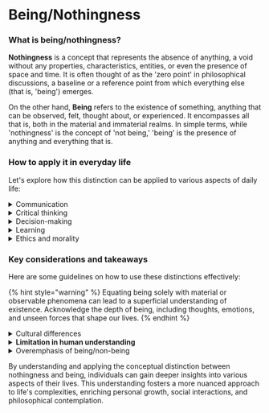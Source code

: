 # Being/Nothingness

### What is being/nothingness?

**Nothingness** is a concept that represents the absence of anything, a void without any properties, characteristics, entities, or even the presence of space and time. It is often thought of as the 'zero point' in philosophical discussions, a baseline or a reference point from which everything else (that is, 'being') emerges.

On the other hand, **Being** refers to the existence of something, anything that can be observed, felt, thought about, or experienced. It encompasses all that is, both in the material and immaterial realms. In simple terms, while 'nothingness' is the concept of 'not being,' 'being' is the presence of anything and everything that is.

### How to apply it in everyday life

Let's explore how this distinction can be applied to various aspects of daily life:

<details>

<summary>Communication</summary>

Understanding the distinction between nothingness and being can enhance our communication skills. For instance, in a conversation, recognizing 'nothingness' could mean being aware of the unspoken or what is not being said — the pauses, the silence, the omitted details.&#x20;

Conversely, 'being' is about the content, the words used, and the emotions expressed. This awareness can lead to more empathetic and meaningful conversations as one learns to read between the lines and understand the whole message.

</details>

<details>

<summary>Critical thinking</summary>

Critical thinking involves distinguishing what is known from what is not. Here, 'nothingness' can be likened to ignorance or the absence of information, while 'being' is knowledge or the presence of information.

Recognizing this distinction helps in identifying knowledge gaps, understanding the limits of one's knowledge, and prompting a search for more information to transition from 'not knowing' to 'knowing.'

</details>

<details>

<summary>Decision-making</summary>

In decision-making, 'nothingness' can represent the state before a decision is made — the realm of possibilities, uncertainties, and potential. 'Being,' however, is the actual decision and its consequences.&#x20;

Understanding this can help individuals be more mindful of the transformation from potential to actuality, guiding them to consider their choices more deeply and recognize the weight of bringing something from 'nothingness' (possibility) into 'being' (reality).

</details>

<details>

<summary>Learning</summary>

In the context of personal growth, 'nothingness' might represent the state of not yet having certain skills or knowledge, while 'being' is the acquisition and possession of those skills and knowledge.&#x20;

This perspective encourages a growth mindset, recognizing the journey from 'not being' to 'being' as a natural and valuable part of learning and personal development.

</details>

<details>

<summary>Ethics and morality</summary>

'Nothingness' and 'being' can represent potential moral actions (nothingness) and actual moral actions (being). Understanding this distinction can lead to a deeper comprehension of moral responsibility, considering not just the actions themselves (being) but also the intentions and possibilities that precede them (nothingness).

The act of moral imagination, the ability to imaginatively discern various possibilities in a given ethical situation, involves navigating these two aspects:&#x20;

1. **Envisioning Possibilities (Nothingness):** Moral imagination requires exploring the realm of nothingness in ethical decision-making. It's about considering not just the current state of affairs (being) but also the myriad of potential outcomes and moral choices that have not yet materialized (nothingness). It involves understanding the 'could be' as opposed to just the 'is.'
2. **Understanding Consequences (Being):** Moral imagination also helps in envisioning the transition from possibilities (nothingness) to realities (being). By imagining the various potential outcomes of our actions, we can better understand the ethical implications of bringing a possibility into being, making more informed and morally responsible decisions.

</details>

### Key considerations and takeaways

Here are some guidelines on how to use these distinctions effectively:

{% hint style="warning" %}
Equating being solely with material or observable phenomena can lead to a superficial understanding of existence. Acknowledge the depth of being, including thoughts, emotions, and unseen forces that shape our lives.
{% endhint %}

<details>

<summary>Cultural differences</summary>

Understand that interpretations of nothingness and being can vary significantly across different cultures and philosophical traditions. Be open to these differences and avoid imposing one's understanding on others.

</details>

<details>

<summary><strong>Limitation in human understanding</strong></summary>

Acknowledge that human understanding of these profound concepts is inherently limited. Our perception of nothingness and being is influenced by our cognitive capacities, cultural background, personal experiences, and philosophical inclinations.

</details>

<details>

<summary>Overemphasis of being/non-being</summary>

While understanding nothingness is valuable, overemphasis on it can lead to inaction or nihilism. It's essential to recognize the potential and move towards actuality (being) to lead a balanced and productive life.

Conversely, overemphasis on being restricts one's perspective to what is immediately observable or known, limiting the ability to consider broader possibilities or alternatives that are not yet actualized.

</details>

By understanding and applying the conceptual distinction between nothingness and being, individuals can gain deeper insights into various aspects of their lives. This understanding fosters a more nuanced approach to life's complexities, enriching personal growth, social interactions, and philosophical contemplation.
